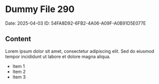 # Dummy File 290

Date: 2025-04-03
ID: 54FA8D92-6FB2-4A06-A09F-A0B91D5E077E

## Content

Lorem ipsum dolor sit amet, consectetur adipiscing elit.
Sed do eiusmod tempor incididunt ut labore et dolore magna aliqua.

* Item 1
* Item 2
* Item 3
